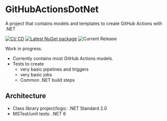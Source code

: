 # GitHubActionsDotNet
A project that contains models and templates to create GitHub Actions with .NET

[![CI/ CD](https://github.com/samsmithnz/GitHubActionsDotNet/actions/workflows/CICD.yml/badge.svg)](https://github.com/samsmithnz/GitHubActionsDotNet/actions/workflows/CICD.yml)
[![Latest NuGet package](https://img.shields.io/nuget/v/GitHubActionsDotNet)](https://www.nuget.org/packages/GitHubActionsDotNet/)
![Current Release](https://img.shields.io/github/release/samsmithnz/GitHubActionsDotNet/all.svg)

Work in progress. 
- Currently contains most GitHub Actions models.
- Tests to create 
    - very basic pipelines and triggers
    - very basic jobs
    - Common .NET build steps

## Architecture
- Class library project/logic: .NET Standard 2.0
- MSTest/unit tests: .NET 6
